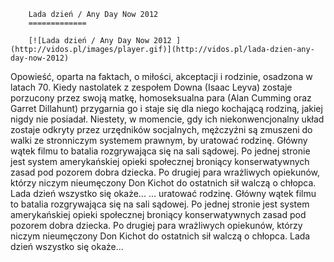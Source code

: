 
        Lada dzień / Any Day Now 2012 
        =============
        
        [![Lada dzień / Any Day Now 2012 ](http://vidos.pl/images/player.gif)](http://vidos.pl/lada-dzien-any-day-now-2012)
        
        
 Opowieść, oparta na faktach, o miłości, akceptacji i rodzinie, osadzona w latach 70. Kiedy nastolatek z zespołem Downa (Isaac Leyva) zostaje porzucony przez swoją matkę, homoseksualna para (Alan Cumming oraz Garret Dillahunt) przygarnia go i staje się dla niego kochającą rodziną, jakiej nigdy nie posiadał. Niestety, w momencie, gdy ich niekonwencjonalny układ zostaje odkryty przez urzędników socjalnych, mężczyźni są zmuszeni do walki ze stronniczym systemem prawnym, by uratować rodzinę. Główny wątek filmu to batalia rozgrywająca się na sali sądowej. Po jednej stronie jest system amerykańskiej opieki społecznej broniący konserwatywnych zasad pod pozorem dobra dziecka. Po drugiej para wrażliwych opiekunów, którzy niczym nieumęczony Don Kichot do ostatnich sił walczą o chłopca. Lada dzień wszystko się okaże...   ... uratować rodzinę. Główny wątek filmu to batalia rozgrywająca się na sali sądowej. Po jednej stronie jest system amerykańskiej opieki społecznej broniący konserwatywnych zasad pod pozorem dobra dziecka. Po drugiej para wrażliwych opiekunów, którzy niczym nieumęczony Don Kichot do ostatnich sił walczą o chłopca. Lada dzień wszystko się okaże...
    